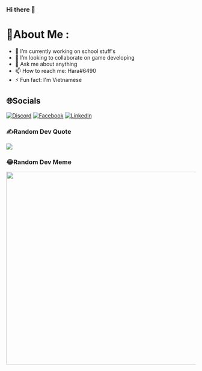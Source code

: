 ### Hi there 👋

# 💫About Me :
- 🔭 I’m currently working on school stuff's
- 👯 I’m looking to collaborate on game developing
- 💬 Ask me about anything
- 📫 How to reach me: Hara#6490 
- ⚡ Fun fact: I'm Vietnamese 

## 🌐Socials
[![Discord](https://img.shields.io/badge/Discord-%237289DA.svg?logo=discord&logoColor=white)](htttps://discord.gg/Hara#6490) [![Facebook](https://img.shields.io/badge/Facebook-%231877F2.svg?logo=Facebook&logoColor=white)](https://facebook.com/duy.khanh109/) [![LinkedIn](https://img.shields.io/badge/LinkedIn-%230077B5.svg?logo=linkedin&logoColor=white)](https://www.linkedin.com/in/hoàng-khánh-duy-b3a0a9233/) 



### ✍️Random Dev Quote
![](https://quotes-github-readme.vercel.app/api?type=horizontal&theme=gruvbox)

### 😂Random Dev Meme
<img src="https://random-memer.herokuapp.com/" width="512px"/>

